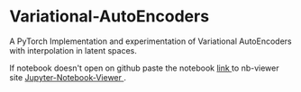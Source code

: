 # Variational-AutoEncoders
A PyTorch Implementation and experimentation of Variational AutoEncoders with interpolation in latent spaces.


If notebook doesn't open on github paste the notebook <a href = "https://github.com/rishabkr/Variational-AutoEncoders/blob/main/Variational%20AutoEncoders/Variational-AutoEncoder%20(PyTorch).ipynb" > link </a>
to nb-viewer site <a href="https://nbviewer.jupyter.org/"> Jupyter-Notebook-Viewer </a>.
